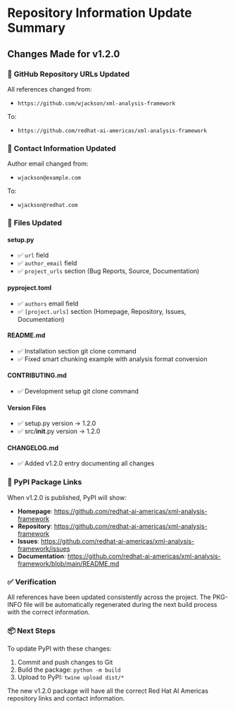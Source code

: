 # Repository Information Update Summary

## Changes Made for v1.2.0

### 🔗 **GitHub Repository URLs Updated**
All references changed from:
- `https://github.com/wjackson/xml-analysis-framework`

To:
- `https://github.com/redhat-ai-americas/xml-analysis-framework`

### 📧 **Contact Information Updated**
Author email changed from:
- `wjackson@example.com`

To:
- `wjackson@redhat.com`

### 📁 **Files Updated**

#### **setup.py**
- ✅ `url` field
- ✅ `author_email` field  
- ✅ `project_urls` section (Bug Reports, Source, Documentation)

#### **pyproject.toml**
- ✅ `authors` email field
- ✅ `[project.urls]` section (Homepage, Repository, Issues, Documentation)

#### **README.md**
- ✅ Installation section git clone command
- ✅ Fixed smart chunking example with analysis format conversion

#### **CONTRIBUTING.md**
- ✅ Development setup git clone command

#### **Version Files**
- ✅ setup.py version → 1.2.0
- ✅ src/__init__.py version → 1.2.0

#### **CHANGELOG.md**
- ✅ Added v1.2.0 entry documenting all changes

### 🎯 **PyPI Package Links**
When v1.2.0 is published, PyPI will show:
- **Homepage**: https://github.com/redhat-ai-americas/xml-analysis-framework
- **Repository**: https://github.com/redhat-ai-americas/xml-analysis-framework  
- **Issues**: https://github.com/redhat-ai-americas/xml-analysis-framework/issues
- **Documentation**: https://github.com/redhat-ai-americas/xml-analysis-framework/blob/main/README.md

### ✅ **Verification**
All references have been updated consistently across the project. The PKG-INFO file will be automatically regenerated during the next build process with the correct information.

### 📦 **Next Steps**
To update PyPI with these changes:
1. Commit and push changes to Git
2. Build the package: `python -m build`
3. Upload to PyPI: `twine upload dist/*`

The new v1.2.0 package will have all the correct Red Hat AI Americas repository links and contact information.
